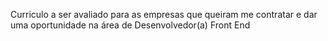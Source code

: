 Curriculo a ser avaliado para as empresas que queiram me contratar e dar uma oportunidade na área de Desenvolvedor(a) Front End
